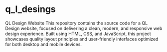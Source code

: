 # q_l_desings
QL Design Website  This repository contains the source code for a QL Design website, focused on delivering a clean, modern, and responsive web design experience. Built using HTML, CSS, and JavaScript, this project showcases quality layout principles and user-friendly interfaces optimized for both desktop and mobile devices.
